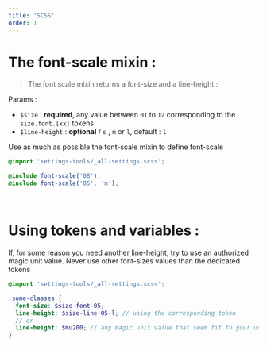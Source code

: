 ```yaml
---
title: 'SCSS'
order: 1
---
```


# The font-scale mixin :

> The font scale mixin returns a font-size and a line-height :

Params :

- `$size` : **required**, any value between `01` to `12` corresponding to the `size.font.[xx]` tokens
- `$line-height` : **optional** / `s` , `m` or `l`, default : `l`

<hintitem>
   Use as much as possible the font-scale mixin to define font-scale
</hintitem>

```scss
@import 'settings-tools/_all-settings.scss';

@include font-scale('08');
@include font-scale('05', 'm');
```

<br>

# Using tokens and variables :

<hintitem>
   If, for some reason you need another line-height, try to use an authorized magic unit value.
</hintitem>
<hintitem dont="true">
   Never use other font-sizes values than the dedicated tokens
</hintitem>

```scss
@import 'settings-tools/_all-settings.scss';

.some-classes {
  font-size: $size-font-05;
  line-height: $size-line-05-l; // using the corresponding token
  // or
  line-height: $mu200; // any magic unit value that seem fit to your use-case
}
```
